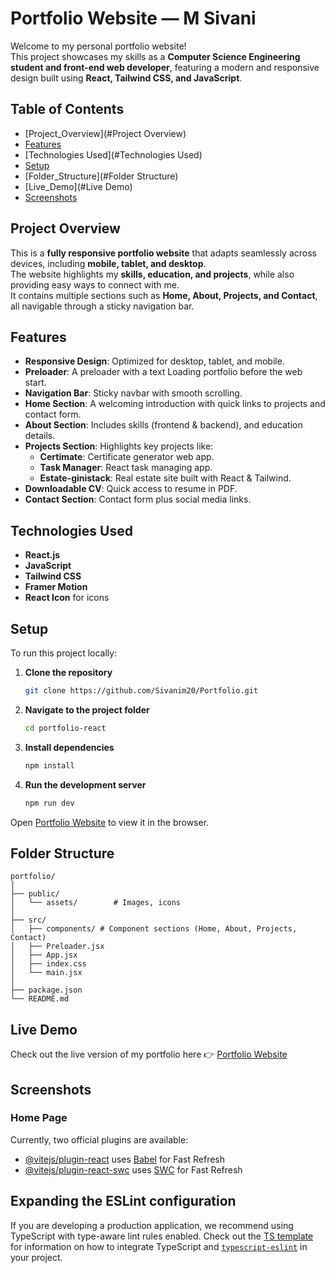 # Portfolio Website — M Sivani

Welcome to my personal portfolio website!  
This project showcases my skills as a **Computer Science Engineering student and front-end web developer**, featuring a modern and responsive design built using **React, Tailwind CSS, and JavaScript**.

## Table of Contents

- [Project_Overview](#Project Overview)
- [Features](#Features)  
- [Technologies Used](#Technologies Used)  
- [Setup](#Setup)
- [Folder_Structure](#Folder Structure) 
- [Live_Demo](#Live Demo)  
- [Screenshots](#Screenshots) 

## Project Overview
This is a **fully responsive portfolio website** that adapts seamlessly across devices, including **mobile, tablet, and desktop**.  
The website highlights my **skills, education, and projects**, while also providing easy ways to connect with me.  
It contains multiple sections such as **Home, About, Projects, and Contact**, all navigable through a sticky navigation bar.  


## Features
- **Responsive Design**: Optimized for desktop, tablet, and mobile.  
- **Preloader**: A preloader with a text Loading portfolio before the web start. 
- **Navigation Bar**: Sticky navbar with smooth scrolling.  
- **Home Section**: A welcoming introduction with quick links to projects and contact form.  
- **About Section**: Includes skills (frontend & backend), and education details.  
- **Projects Section**: Highlights key projects like:  
  - **Certimate**: Certificate generator web app.  
  - **Task Manager**: React task managing app.  
  - **Estate-ginistack**: Real estate site built with React & Tailwind.  
- **Downloadable CV**: Quick access to resume in PDF.  
- **Contact Section**: Contact form plus social media links.  


## Technologies Used
- **React.js**  
- **JavaScript**  
- **Tailwind CSS**  
- **Framer Motion**  
- **React Icon** for icons  

## Setup
To run this project locally:

1. **Clone the repository**
   ```bash
   git clone https://github.com/Sivanim20/Portfolio.git

2. **Navigate to the project folder**
   ```bash
   cd portfolio-react

3. **Install dependencies**
   ```bash
   npm install

4. **Run the development server**
   ```bash
   npm run dev

Open [Portfolio Website](https://portfolio-gules-omega-10.vercel.app/) to view it in the browser.

## Folder Structure

```
portfolio/
│
├── public/
│   └── assets/        # Images, icons
│
├── src/
│   ├── components/ # Component sections (Home, About, Projects, Contact)
│   ├── Preloader.jsx
│   ├── App.jsx
│   ├── index.css
│   └── main.jsx
│
├── package.json
└── README.md
```


## Live Demo

Check out the live version of my portfolio here 👉
[Portfolio Website](https://portfolio-gules-omega-10.vercel.app/)

## Screenshots

### Home Page


Currently, two official plugins are available:

- [@vitejs/plugin-react](https://github.com/vitejs/vite-plugin-react/blob/main/packages/plugin-react) uses [Babel](https://babeljs.io/) for Fast Refresh
- [@vitejs/plugin-react-swc](https://github.com/vitejs/vite-plugin-react/blob/main/packages/plugin-react-swc) uses [SWC](https://swc.rs/) for Fast Refresh

## Expanding the ESLint configuration

If you are developing a production application, we recommend using TypeScript with type-aware lint rules enabled. Check out the [TS template](https://github.com/vitejs/vite/tree/main/packages/create-vite/template-react-ts) for information on how to integrate TypeScript and [`typescript-eslint`](https://typescript-eslint.io) in your project.
